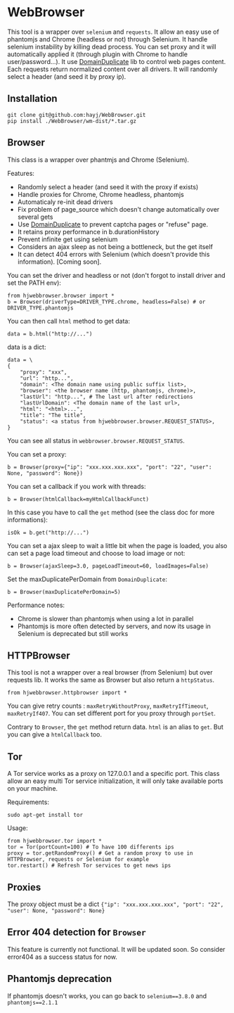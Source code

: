 # WebBrowser

This tool is a wrapper over `selenium` and `requests`. It allow an easy use of phantomjs and Chrome (headless or not) through Selenium. It handle selenium instability by killing dead process. You can set proxy and it will automatically applied it (through plugin with Chrome to handle user/password...). It use [DomainDuplicate](https://github.com/hayj/DomainDuplicate) lib to control web pages content. Each requests return normalized content over all drivers. It will randomly select a header (and seed it by proxy ip).

## Installation

	git clone git@github.com:hayj/WebBrowser.git
	pip install ./WebBrowser/wm-dist/*.tar.gz


## Browser

This class is a wrapper over phantmjs and Chrome (Selenium).

Features:

 * Randomly select a header (and seed it with the proxy if exists)
 * Handle proxies for Chrome, Chrome headless, phantomjs
 * Automaticaly re-init dead drivers
 * Fix problem of page_source which doesn't change automatically over several gets
 * Use [DomainDuplicate](https://github.com/hayj/DomainDuplicate) to prevent captcha pages or "refuse" page.
 * It retains proxy performance in b.durationHistory
 * Prevent infinite get using selenium
 * Considers an ajax sleep as not being a bottleneck, but the get itself
 * It can detect 404 errors with Selenium (which doesn't provide this information). [Coming soon].

You can set the driver and headless or not (don't forgot to install driver and set the PATH env):

	from hjwebbrowser.browser import *
	b = Browser(driverType=DRIVER_TYPE.chrome, headless=False) # or DRIVER_TYPE.phantomjs

You can then call `html` method to get data:

	data = b.html("http://...")

data is a dict:

	data = \
	{
	    "proxy": "xxx",
	    "url": "http...",
	    "domain": <The domain name using public suffix list>,
	    "browser": <the browser name (http, phantomjs, chrome)>,
	    "lastUrl": "http...", # The last url after redirections
	    "lastUrlDomain": <The domain name of the last url>,
	    "html": "<html>...",
	    "title": "The title",
	    "status": <a status from hjwebbrowser.browser.REQUEST_STATUS>,
	}

You can see all status in `webbrowser.browser.REQUEST_STATUS`.

You can set a proxy:

	b = Browser(proxy={"ip": "xxx.xxx.xxx.xxx", "port": "22", "user": None, "password": None})

You can set a callback if you work with threads:

	b = Browser(htmlCallback=myHtmlCallbackFunct)

In this case you have to call the `get` method (see the class doc for more informations):

	isOk = b.get("http://...")

You can set a ajax sleep to wait a little bit when the page is loaded, you also can set a page load timeout and choose to load image or not:

	b = Browser(ajaxSleep=3.0, pageLoadTimeout=60, loadImages=False)

Set the maxDuplicatePerDomain from `DomainDuplicate`:

	b = Browser(maxDuplicatePerDomain=5)

Performance notes:

 * Chrome is slower than phantomjs when using a lot in parallel
 * Phantomjs is more often detected by servers, and now its usage in Selenium is deprecated but still works

## HTTPBrowser

This tool is not a wrapper over a real browser (from Selenium) but over requests lib. It works the same as Browser but also return a `httpStatus`.

	from hjwebbrowser.httpbrowser import *

You can give retry counts : `maxRetryWithoutProxy`, `maxRetryIfTimeout`, `maxRetryIf407`.
You can set different port for you proxy through `portSet`.

Contrary to `Browser`, the `get` method return data. `html` is an alias to `get`. But you can give a `htmlCallback` too.

## Tor

A Tor service works as a proxy on 127.0.0.1 and a specific port.
This class allow an easy multi Tor service initialization, it will only take available ports on your machine.

Requirements:

	sudo apt-get install tor

Usage:

	from hjwebbrowser.tor import *
	tor = Tor(portCount=100) # To have 100 differents ips
	proxy = tor.getRandomProxy() # Get a random proxy to use in HTTPBrowser, requests or Selenium for example
	tor.restart() # Refresh Tor services to get news ips

## Proxies

The proxy object must be a dict `{"ip": "xxx.xxx.xxx.xxx", "port": "22", "user": None, "password": None}`

## Error 404 detection for `Browser`

This feature is currently not functional. It will be updated soon. So consider error404 as a success status for now.

## Phantomjs deprecation

If phantomjs doesn't works, you can go back to `selenium==3.8.0` and `phantomjs==2.1.1`




